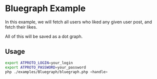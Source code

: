 # Bluegraph Example

In this example, we will fetch all users who liked any given user post, and fetch their likes.

All of this will be saved as a dot graph.

## Usage

```bash
export ATPROTO_LOGIN=your_login
export ATPROTO_PASSWORD=your_password
php ./examples/Bluegraph/bluegraph.php <handle>
```